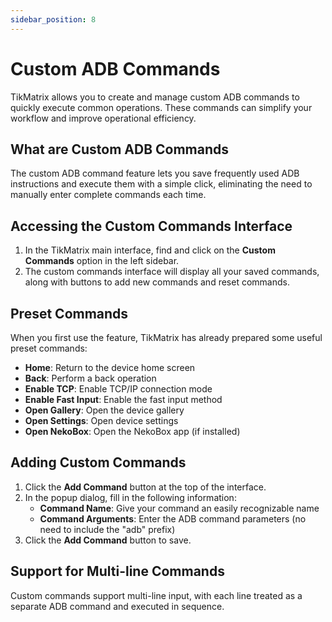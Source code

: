 ```yaml
---
sidebar_position: 8
---
```


# Custom ADB Commands

TikMatrix allows you to create and manage custom ADB commands to quickly execute common operations. These commands can simplify your workflow and improve operational efficiency.

## What are Custom ADB Commands

The custom ADB command feature lets you save frequently used ADB instructions and execute them with a simple click, eliminating the need to manually enter complete commands each time.

## Accessing the Custom Commands Interface

1. In the TikMatrix main interface, find and click on the **Custom Commands** option in the left sidebar.
2. The custom commands interface will display all your saved commands, along with buttons to add new commands and reset commands.

## Preset Commands

When you first use the feature, TikMatrix has already prepared some useful preset commands:

- **Home**: Return to the device home screen
- **Back**: Perform a back operation
- **Enable TCP**: Enable TCP/IP connection mode
- **Enable Fast Input**: Enable the fast input method
- **Open Gallery**: Open the device gallery
- **Open Settings**: Open device settings
- **Open NekoBox**: Open the NekoBox app (if installed)

## Adding Custom Commands

1. Click the **Add Command** button at the top of the interface.
2. In the popup dialog, fill in the following information:
   - **Command Name**: Give your command an easily recognizable name
   - **Command Arguments**: Enter the ADB command parameters (no need to include the "adb" prefix)
3. Click the **Add Command** button to save.

## Support for Multi-line Commands

Custom commands support multi-line input, with each line treated as a separate ADB command and executed in sequence.
